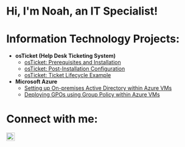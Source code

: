 # Hi, I'm Noah, an IT Specialist! 

# Information Technology Projects:</h2>

- <b>osTicket (Help Desk Ticketing System)</b>
  - [osTicket: Prerequisites and Installation](https://github.com/noahp-prog/osticket-prereqs/tree/main)
  - [osTicket: Post-Installation Configuration](https://github.com/noahp-prog/osticket-post-install.git)
  - [osTicket: Ticket Lifecycle Example](https://github.com/noahp-prog/ticket-lifecycle.git)
- <b>Microsoft Azure</b>
  - [Setting up On-premises Active Directory within Azure VMs](https://github.com/noahp-prog/configure-active-directory.git)
  - [Deploying GPOs using Group Policy within Azure VMs]()

# Connect with me:</h2>

[<img align="left" alt="Noah| LinkedIn" width="22px" src=https://github.com/user-attachments/assets/a1cd5786-9031-4055-a412-276de41cd54c/>][linkedin]

[linkedin]:<https://www.linkedin.com/in/noah-peters-78700135a/>
